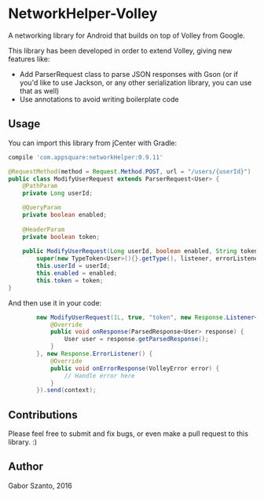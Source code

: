 # NetworkHelper-Volley
A networking library for Android that builds on top of Volley from Google.

This library has been developed in order to extend Volley, giving new features like:
  - Add ParserRequest class to parse JSON responses with Gson (or if you'd like to use Jackson, or any other serialization library, you can use that as well)
  - Use annotations to avoid writing boilerplate code

## Usage
You can import this library from jCenter with Gradle:
```gradle
compile 'com.appsquare:networkHelper:0.9.11'
```

```java
@RequestMethod(method = Request.Method.POST, url = "/users/{userId}")
public class ModifyUserRequest extends ParserRequest<User> {
    @PathParam
    private Long userId;

    @QueryParam
    private boolean enabled;
    
    @HeaderParam
    private boolean token;
    
    public ModifyUserRequest(Long userId, boolean enabled, String token, Response.Listener<ParsedResponse<User>> listener, Response.ErrorListener errorListener) {
        super(new TypeToken<User>(){}.getType(), listener, errorListener);
        this.userId = userId;
        this.enabled = enabled;
        this.token = token;
}
```

And then use it in your code:
```java
        new ModifyUserRequest(1L, true, "token", new Response.Listener<ParsedResponse<User>>() {
            @Override
            public void onResponse(ParsedResponse<User> response) {
                User user = response.getParsedResponse();
            }
        }, new Response.ErrorListener() {
            @Override
            public void onErrorResponse(VolleyError error) {
                // Handle error here
            }
        }).send(context);
```

## Contributions
Please feel free to submit and fix bugs, or even make a pull request to this library. :)

## Author
Gabor Szanto, 2016
